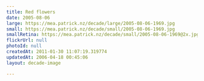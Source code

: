 ```yaml
---
title: Red flowers
date: 2005-08-06
large: https://mea.patrick.nz/decade/large/2005-08-06-1969.jpg
small: https://mea.patrick.nz/decade/small/2005-08-06-1969.jpg
smallRetina: https://mea.patrick.nz/decade/small/2005-08-06-1969@2x.jpg
flickrUrl: null
photoId: null
createdAt: 2011-01-30 11:07:19.319774
updatedAt: 2006-04-18 00:45:06
layout: decade-image

---
```


